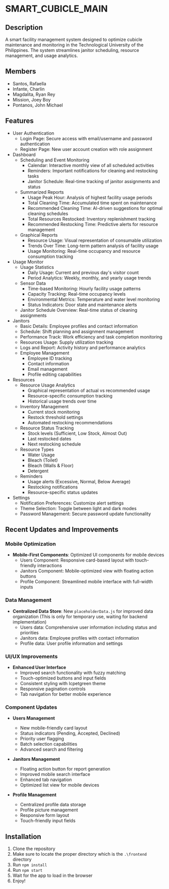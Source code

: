# SMART_CUBICLE_MAIN

## Description
A smart facility management system designed to optimize cubicle maintenance and monitoring in the Technological University of the Philippines. The system streamlines janitor scheduling, resource management, and usage analytics.

## Members
- Santos, Rafaella
- Infante, Charlin
- Magdalita, Ryan Rey
- Mission, Joey Boy
- Pontanos, John Michael

## Features
- User Authentication
  - Login Page: Secure access with email/username and password authentication
  - Register Page: New user account creation with role assignment
- Dashboard
  - Scheduling and Event Monitoring
    - Calendar: Interactive monthly view of all scheduled activities
    - Reminders: Important notifications for cleaning and restocking tasks
    - Janitor Schedule: Real-time tracking of janitor assignments and status
  - Summarized Reports
    - Usage Peak Hour: Analysis of highest facility usage periods
    - Total Cleaning Time: Accumulated time spent on maintenance
    - Recommended Cleaning Time: AI-driven suggestions for optimal cleaning schedules
    - Total Resources Restocked: Inventory replenishment tracking
    - Recommended Restocking Time: Predictive alerts for resource management
  - Graphical Reports
    - Resource Usage: Visual representation of consumable utilization
    - Trends Over Time: Long-term pattern analysis of facility usage
    - Usage Monitoring: Real-time occupancy and resource consumption tracking
- Usage Monitor
  - Usage Statistics
    - Daily Usage: Current and previous day's visitor count
    - Period Analytics: Weekly, monthly, and yearly usage trends
  - Sensor Data
    - Time-based Monitoring: Hourly facility usage patterns
    - Capacity Tracking: Real-time occupancy levels
    - Environmental Metrics: Temperature and water level monitoring
    - Status Indicators: Door state and maintenance alerts
  - Janitor Schedule Overview: Real-time status of cleaning assignments
- Janitors
  - Basic Details: Employee profiles and contact information
  - Schedule: Shift planning and assignment management
  - Performance Track: Work efficiency and task completion monitoring
  - Resources Usage: Supply utilization tracking
  - Logs and Report: Activity history and performance analytics
  - Employee Management
    - Employee ID tracking
    - Contact information
    - Email management
    - Profile editing capabilities
- Resources
  - Resource Usage Analytics
    - Graphical representation of actual vs recommended usage
    - Resource-specific consumption tracking
    - Historical usage trends over time
  - Inventory Management
    - Current stock monitoring
    - Restock threshold settings
    - Automated restocking recommendations
  - Resource Status Tracking
    - Stock levels (Sufficient, Low Stock, Almost Out)
    - Last restocked dates
    - Next restocking schedule
  - Resource Types
    - Water Usage
    - Bleach (Toilet)
    - Bleach (Walls & Floor)
    - Detergent
  - Reminders
    - Usage alerts (Excessive, Normal, Below Average)
    - Restocking notifications
    - Resource-specific status updates
- Settings
  - Notification Preferences: Customize alert settings
  - Theme Selection: Toggle between light and dark modes
  - Password Management: Secure password update functionality

## Recent Updates and Improvements

### Mobile Optimization
- **Mobile-First Components**: Optimized UI components for mobile devices
  - Users Component: Responsive card-based layout with touch-friendly interactions
  - Janitors Component: Mobile-optimized view with floating action buttons
  - Profile Component: Streamlined mobile interface with full-width inputs

### Data Management
- **Centralized Data Store**: New `placeholderData.js` for improved data organization (This is only for temporary use, waiting for backend implementation)
  - Users data: Comprehensive user information including status and priorities
  - Janitors data: Employee profiles with contact information
  - Profile data: User profile information and settings

### UI/UX Improvements
- **Enhanced User Interface**
  - Improved search functionality with fuzzy matching
  - Touch-optimized buttons and input fields
  - Consistent styling with Icpetgreen theme
  - Responsive pagination controls
  - Tab navigation for better mobile experience

### Component Updates
- **Users Management**
  - New mobile-friendly card layout
  - Status indicators (Pending, Accepted, Declined)
  - Priority user flagging
  - Batch selection capabilities
  - Advanced search and filtering

- **Janitors Management**
  - Floating action button for report generation
  - Improved mobile search interface
  - Enhanced tab navigation
  - Optimized list view for mobile devices

- **Profile Management**
  - Centralized profile data storage
  - Profile picture management
  - Responsive form layout
  - Touch-friendly input fields

## Installation
1. Clone the repository
2. Make sure to locate the proper directory which is the `.\frontend` directory
3. Run `npm install`
4. Run `npm start`
5. Wait for the app to load in the browser
6. Enjoy!
